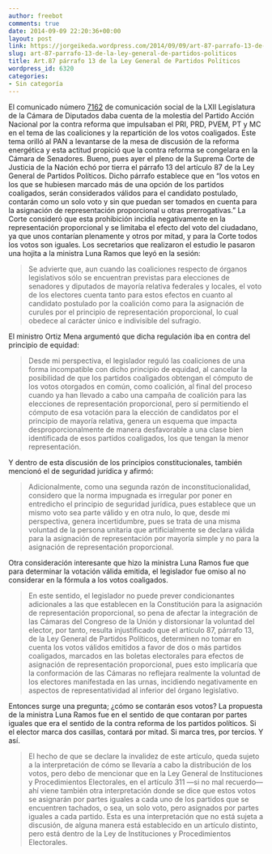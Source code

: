 ```yaml
---
author: freebot
comments: true
date: 2014-09-09 22:20:36+00:00
layout: post
link: https://jorgeikeda.wordpress.com/2014/09/09/art-87-parrafo-13-de-la-ley-general-de-partidos-politicos/
slug: art-87-parrafo-13-de-la-ley-general-de-partidos-politicos
title: Art.87 párrafo 13 de la Ley General de Partidos Políticos
wordpress_id: 6320
categories:
- Sin categoría
---
```


El comunicado número [7162](http://www5.diputados.gob.mx/index.php/esl/Comunicacion/Agencia-de-Noticias/2014/06-Junio/17/7162-Decidira-PAN-esta-tarde-si-se-levanta-de-la-mesa-de-negociacion-de-reforma-energetica-en-rechazo-a-discusion-de-coaliciones-afirma-Villarreal-Garcia) de comunicación social de la LXII Legislatura de la Cámara de Diputados daba cuenta de la molestia del Partido Acción Nacional por la contra reforma que impulsaban el PRI, PRD, PVEM, PT y MC en el tema de las coaliciones y la repartición de los votos coaligados. Este tema orilló al PAN a levantarse de la mesa de discusión de la reforma energética y esta actitud propició que la contra reforma se congelara en la Cámara de Senadores. Bueno, pues ayer el pleno de la Suprema Corte de Justicia de la Nación echó por tierra el párrafo 13 del artículo 87 de la Ley General de Partidos Políticos.
Dicho párrafo establece que en “los votos en los que se hubiesen marcado más de una opción de los partidos coaligados, serán considerados válidos para el candidato postulado, contarán como un solo voto y sin que puedan ser tomados en cuenta para la asignación de representación proporcional u otras prerrogativas.”
La Corte consideró que esta prohibición incidía negativamente en la representación proporcional y se limitaba el efecto del voto del ciudadano, ya que unos contarían plenamente y otros por mitad, y para la Corte todos los votos son iguales.
Los secretarios que realizaron el estudio le pasaron una hojita a la ministra Luna Ramos que leyó en la sesión:


<blockquote>Se advierte que, aun cuando las coaliciones respecto de órganos legislativos sólo se encuentran previstas para elecciones de senadores y diputados de mayoría relativa federales y locales, el voto de los electores cuenta tanto para estos efectos en cuanto al candidato postulado por la coalición como para la asignación de curules por el principio de representación proporcional, lo cual obedece al carácter único e indivisible del sufragio.</blockquote>


El ministro Ortiz Mena argumentó que dicha regulación iba en contra del principio de equidad:


<blockquote>Desde mi perspectiva, el legislador reguló las coaliciones de una forma incompatible con dicho principio de equidad, al cancelar la posibilidad de que los partidos coaligados obtengan el cómputo de los votos otorgados en común, como coalición, al final del proceso cuando ya han llevado a cabo una campaña de coalición para las elecciones de representación proporcional, pero sí permitiendo el cómputo de esa votación para la elección de candidatos por el principio de mayoría relativa, genera un esquema que impacta desproporcionalmente de manera desfavorable a una clase bien identificada de esos partidos coaligados, los que tengan la menor representación.</blockquote>


Y dentro de esta discusión de los principios constitucionales, también mencionó el de seguridad jurídica y afirmó:


<blockquote>Adicionalmente, como una segunda razón de inconstitucionalidad, considero que la norma impugnada es irregular por poner en entredicho el principio de seguridad jurídica, pues establece que un mismo voto sea parte válido y en otra nulo, lo que, desde mi perspectiva, genera incertidumbre, pues se trata de una misma voluntad de la persona unitaria que artificialmente se declara válida para la asignación de representación por mayoría simple y no para la asignación de representación proporcional.</blockquote>


Otra consideración interesante que hizo la ministra Luna Ramos fue que para determinar la votación válida emitida, el legislador fue omiso al no considerar en la fórmula a los votos coaligados.


<blockquote>En este sentido, el legislador no puede prever condicionantes adicionales a las que establecen en la Constitución para la asignación de representación proporcional, so pena de afectar la
integración de las Cámaras del Congreso de la Unión y distorsionar la voluntad del elector, por tanto, resulta injustificado que el artículo 87, párrafo 13, de la Ley General de Partidos Políticos, determinen no tomar en cuenta los votos válidos emitidos a favor de dos o más partidos coaligados, marcados en las boletas electorales para efectos de asignación de representación proporcional, pues esto implicaría que la conformación de las Cámaras no reflejara realmente la voluntad de los electores manifestada en las urnas, incidiendo negativamente en aspectos de representatividad al inferior del órgano legislativo.</blockquote>


Entonces surge una pregunta; ¿cómo se contarán esos votos? La propuesta de la ministra Luna Ramos fue en el sentido de que contaran por partes iguales que era el sentido de la contra reforma de los partidos políticos. Si el elector marca dos casillas, contará por mitad. Si marca tres, por tercios. Y así.


<blockquote>El hecho de que se declare la invalidez de este artículo, queda sujeto a la interpretación de cómo se llevaría a cabo la distribución de los votos, pero debo de mencionar que en la Ley General de Instituciones y Procedimientos Electorales, en el artículo 311 —si no mal recuerdo— ahí viene también otra interpretación donde se dice que estos votos se asignarán por partes iguales a cada uno de los partidos que se encuentren tachados, o sea, un solo voto, pero asignados por partes iguales a cada partido. Esta es una interpretación que no está sujeta a discusión, de alguna manera está establecido en un artículo distinto, pero está dentro de la Ley de Instituciones y Procedimientos Electorales.</blockquote>
